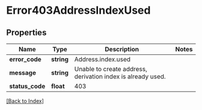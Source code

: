 # Error403AddressIndexUsed

## Properties

Name | Type | Description | Notes
------------ | ------------- | ------------- | -------------
**error_code** | **string** | Address.index.used |
**message** | **string** | Unable to create address, derivation index is already used. |
**status_code** | **float** | 403 |

[[Back to Index]](../index.md)
